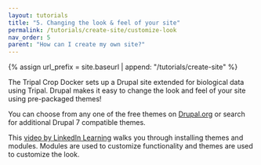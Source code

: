 ```yaml
---
layout: tutorials
title: "5. Changing the look & feel of your site"
permalink: /tutorials/create-site/customize-look
nav_order: 5
parent: "How can I create my own site?"
---
```

{% assign url_prefix = site.baseurl | append: "/tutorials/create-site" %}

The Tripal Crop Docker sets up a Drupal site extended for biological data using Tripal. Drupal makes it easy to change the look and feel of your site using pre-packaged themes!

You can choose from any one of the free themes on [Drupal.org](https://www.drupal.org/project/project_theme?f%5B0%5D=&f%5B1%5D=&f%5B2%5D=sm_core_compatibility%3A7&f%5B3%5D=sm_field_project_type%3Afull&f%5B4%5D=bs_project_release_has_full%3Atrue&f%5B5%5D=&text=&solrsort=iss_project_release_usage+desc&op=Search) or search for additional Drupal 7 compatible themes.

This [video by LinkedIn Learning](https://www.youtube.com/watch?v=cRlN5oyXGqM) walks you through installing themes and modules. Modules are used to customize functionality and themes are used to customize the look.
